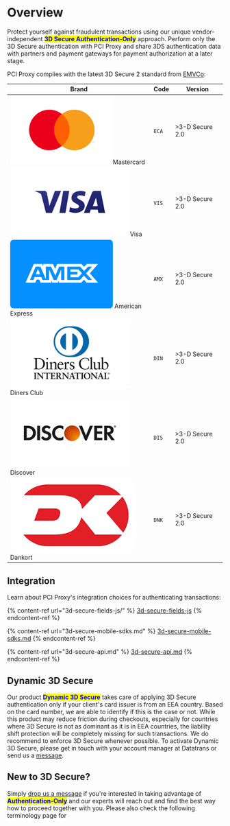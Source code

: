 # Overview

Protect yourself against fraudulent transactions using our unique vendor-independent <mark style="color:blue;">**3D Secure Authentication-Only**</mark> approach. Perform only the 3D Secure authentication with PCI Proxy and share 3DS authentication data with partners and payment gateways for payment authorization at a later stage.



PCI Proxy complies with the latest 3D Secure 2 standard from [EMVCo](https://www.linkedin.com/company/emvco/):

| Brand                                                                                     | Code  | Version         |
| ----------------------------------------------------------------------------------------- | ----- | --------------- |
| <img src="../.gitbook/assets/mastercard.svg" alt="" data-size="line">Mastercard           | `ECA` | >3-D Secure 2.0 |
| <img src="../.gitbook/assets/visa.svg" alt="" data-size="line">Visa                       | `VIS` | >3-D Secure 2.0 |
| <img src="../.gitbook/assets/card_amex-old.svg" alt="" data-size="line"> American Express | `AMX` | >3-D Secure 2.0 |
| <img src="../.gitbook/assets/diners.svg" alt="" data-size="line">Diners Club              | `DIN` | >3-D Secure 2.0 |
| <img src="../.gitbook/assets/discover.svg" alt="" data-size="line">Discover               | `DIS` | >3-D Secure 2.0 |
| <img src="../.gitbook/assets/Dankort.png" alt="" data-size="line">Dankort                 | `DNK` | >3-D Secure 2.0 |

## Integration

Learn about PCI Proxy's integration choices for authenticating transactions:

{% content-ref url="3d-secure-fields-js/" %}
[3d-secure-fields-js](3d-secure-fields-js/)
{% endcontent-ref %}

{% content-ref url="3d-secure-mobile-sdks.md" %}
[3d-secure-mobile-sdks.md](3d-secure-mobile-sdks.md)
{% endcontent-ref %}

{% content-ref url="3d-secure-api.md" %}
[3d-secure-api.md](3d-secure-api.md)
{% endcontent-ref %}

## Dynamic 3D Secure

Our product <mark style="color:blue;">**Dynamic 3D Secure**</mark> takes care of applying 3D Secure authentication only if your client's card issuer is from an EEA country. Based on the card number, we are able to identify if this is the case or not. While this product may reduce friction during checkouts, especially for countries where 3D Secure is not as dominant as it is in EEA countries, the liability shift protection will be completely missing for such transactions. We do recommend to enforce 3D Secure whenever possible. To activate Dynamic 3D Secure, please get in touch with your account manager at Datatrans or send us a [message](../help/contact.md).



## New to 3D Secure?&#x20;

Simply [drop us a message](../help/contact.md) if you're interested in taking advantage of <mark style="color:blue;">**Authentication-Only**</mark> and our experts will reach out and find the best way how to proceed together with you. Please also check the following terminology page for&#x20;
